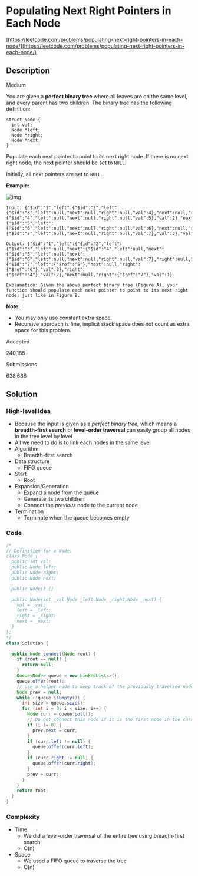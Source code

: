 # Populating Next Right Pointers in Each Node

[https://leetcode.com/problems/populating-next-right-pointers-in-each-node/](https://leetcode.com/problems/populating-next-right-pointers-in-each-node/)

## Description

Medium

You are given a **perfect binary tree** where all leaves are on the same level, and every parent has two children. The binary tree has the following definition:

```
struct Node {
  int val;
  Node *left;
  Node *right;
  Node *next;
}
```

Populate each next pointer to point to its next right node. If there is no next right node, the next pointer should be set to `NULL`.

Initially, all next pointers are set to `NULL`.

**Example:**

![img](https://assets.leetcode.com/uploads/2019/02/14/116_sample.png)

```
Input: {"$id":"1","left":{"$id":"2","left":{"$id":"3","left":null,"next":null,"right":null,"val":4},"next":null,"right":{"$id":"4","left":null,"next":null,"right":null,"val":5},"val":2},"next":null,"right":{"$id":"5","left":{"$id":"6","left":null,"next":null,"right":null,"val":6},"next":null,"right":{"$id":"7","left":null,"next":null,"right":null,"val":7},"val":3},"val":1}

Output: {"$id":"1","left":{"$id":"2","left":{"$id":"3","left":null,"next":{"$id":"4","left":null,"next":{"$id":"5","left":null,"next":{"$id":"6","left":null,"next":null,"right":null,"val":7},"right":null,"val":6},"right":null,"val":5},"right":null,"val":4},"next":{"$id":"7","left":{"$ref":"5"},"next":null,"right":{"$ref":"6"},"val":3},"right":{"$ref":"4"},"val":2},"next":null,"right":{"$ref":"7"},"val":1}

Explanation: Given the above perfect binary tree (Figure A), your function should populate each next pointer to point to its next right node, just like in Figure B.
```

**Note:**

- You may only use constant extra space.
- Recursive approach is fine, implicit stack space does not count as extra space for this problem.

Accepted

240,185

Submissions

638,686

## Solution

### High-level Idea

- Because the input is given as a _perfect binary tree_, which means a **breadth-first search** or **level-order traversal** can easily group all nodes in the tree level by level
- All we need to do is to link each nodes in the same level
- Algorithm
  - Breadth-first search
- Data structure
  - FIFO queue
- Start
  - Root
- Expansion/Generation
  - Expand a node from the queue
  - Generate its two children
  - Connect the _previous_ node to the current node
- Termination
  - Terminate when the queue becomes empty

### Code

```java
/*
// Definition for a Node.
class Node {
  public int val;
  public Node left;
  public Node right;
  public Node next;

  public Node() {}

  public Node(int _val,Node _left,Node _right,Node _next) {
    val = _val;
    left = _left;
    right = _right;
    next = _next;
  }
};
*/
class Solution {

  public Node connect(Node root) {
    if (root == null) {
      return null;
    }
    Queue<Node> queue = new LinkedList<>();
    queue.offer(root);
    // Use a helper node to keep track of the previously traversed node
    Node prev = null;
    while (!queue.isEmpty()) {
      int size = queue.size();
      for (int i = 0; i < size; i++) {
        Node curr = queue.poll();
        // Do not connect this node if it is the first node in the current level
        if (i != 0) {
          prev.next = curr;
        }
        if (curr.left != null) {
          queue.offer(curr.left);
        }
        if (curr.right != null) {
          queue.offer(curr.right);
        }
        prev = curr;
      }
    }
    return root;
  }
}
```

### Complexity

- Time
  - We did a level-order traversal of the entire tree using breadth-first search
  - O(n)
- Space
  - We used a FIFO queue to traverse the tree
  - O(n)
